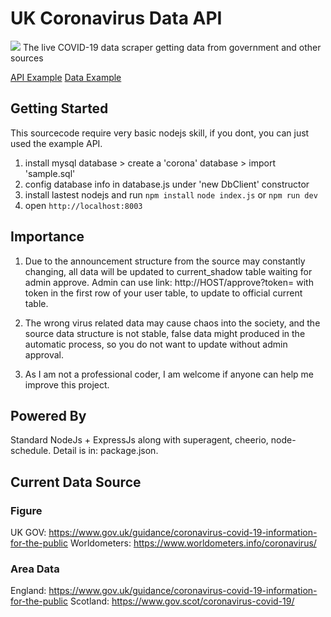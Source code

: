 # UK Coronavirus Data API
![](https://i.ibb.co/Jj2H6wT/logoc.png)
The live COVID-19 data scraper getting data from government and other sources


[API Example](http://coronauk.isjeff.com/ "API Example")
[Data Example](http://coronauk.isjeff.com/visual "Data Example")

## Getting Started

This sourcecode require very basic nodejs skill, if you dont, you can just used the example API.

1. install mysql database > create a 'corona' database > import 'sample.sql'
2. config database info in database.js under 'new DbClient' constructor
3. install lastest nodejs and run
	`npm install`
	`node index.js` or `npm run dev`
4. open `http://localhost:8003`

## Importance
1. Due to the announcement structure from the source may constantly changing, all data will be updated to current_shadow table waiting for admin approve. Admin can use link: http://HOST/approve?token= with token in the first row of your user table, to update to official current table.

2. The wrong virus related data may cause chaos into the society, and the source data structure is not stable, false data might produced in the automatic process, so you do not want to update without admin approval.

3. As I am not a professional coder, I am welcome if anyone can help me improve this project.

## Powered By
Standard NodeJs + ExpressJs along with superagent, cheerio, node-schedule. Detail is in: package.json.

## Current Data Source
### Figure
UK GOV: https://www.gov.uk/guidance/coronavirus-covid-19-information-for-the-public
Worldometers: https://www.worldometers.info/coronavirus/

### Area Data
England: https://www.gov.uk/guidance/coronavirus-covid-19-information-for-the-public
Scotland: https://www.gov.scot/coronavirus-covid-19/


